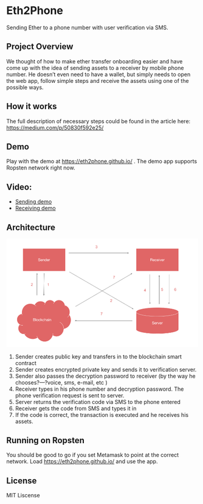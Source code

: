 # Eth2Phone
Sending Ether to a phone number with user verification via SMS.

## Project Overview
We thought of how to make ether transfer onboarding easier and have come up with the idea of sending assets to a receiver by mobile phone number. He doesn’t even need to have a wallet, but simply needs to open the web app, follow simple steps and receive the assets using one of the possible ways.

## How it works
The full description of necessary steps could be found in the article here:
https://medium.com/p/50830f592e25/

## Demo
Play with the demo at https://eth2phone.github.io/ . The demo app supports Ropsten network right now.

## Video: 
* [Sending demo](https://screencast-o-matic.com/watch/cbQoD1IbCD)
* [Receiving demo](https://screencast-o-matic.com/watch/cbQoDXIbCp)

## Architecture
![Architecture](/Algorithm.png)
1. Sender creates public key and transfers in to the blockchain smart contract
2. Sender creates encrypted private key and sends it to verification server.
3. Sender also passes the decryption password to receiver (by the way he chooses?—?voice, sms, e-mail, etc )
4. Receiver types in his phone number and decryption password. The phone verification request is sent to server.
5. Server returns the verification code via SMS to the phone entered
6. Receiver gets the code from SMS and types it in 
7. If the code is correct, the transaction is executed and he receives his assets.

## Running on Ropsten
You should be good to go if you set Metamask to point at the correct network.
Load https://eth2phone.github.io/ and use the app.

## License
MIT Liscense 
